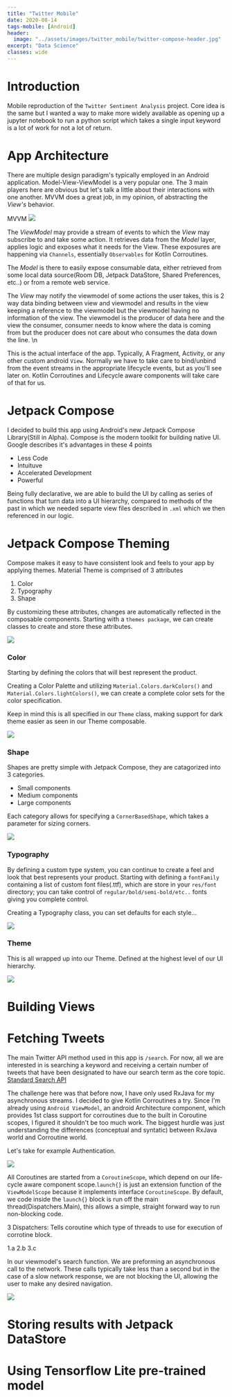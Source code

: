 ```yaml
---
title: "Twitter Mobile"
date: 2020-08-14
tags-mobile: [Android]
header:
  image: "../assets/images/twitter_mobile/twitter-compose-header.jpg"
excerpt: "Data Science"
classes: wide
---
```

# Introduction

Mobile reproduction of the `Twitter Sentiment Analysis` project.
Core idea is the same but I wanted a way to make more widely available as opening up a jupyter notebook to run a python script which takes a single input keyword is a lot of work for not a lot of return.



# App Architecture

There are multiple design paradigm's typically employed in an Android application. Model-View-ViewModel is a very popular one. The 3 main players here are obvious but let's talk a little about their interactions with one another. MVVM does a great job, in my opinion, of abstracting the <em>View's</em> behavior.


MVVM
![](/assets/images/twitter_mobile/mvvm.png)


 The <em>ViewModel</em> may provide a stream of events to which the <em>View</em> may subscribe to and take some action. It retrieves data from the <em>Model</em> layer, applies logic and exposes what it needs for the View. These exposures are happening via `Channels`, essentially `Observables` for Kotlin Corroutines.



The <em>Model</em> is there to easily expose consumable data, either retrieved from some local data source(Room DB, Jetpack DataStore, Shared Preferences, etc..) or from a remote web service.


 The <em>View</em> may notify the viewmodel of some actions the user takes, this is 2 way data binding between view and viewmodel and results in the view keeping a reference to the viewmodel but the viewmodel having no information of the view. The viewmodel is the producer of data here and the view the consumer, consumer needs to know where the data is coming from but the producer does not care about who consumes the data down the line. \n

 This is the actual interface of the app. Typically, A Fragment, Activity, or any other custom android `View`. Normally we have to take care to bind/unbind from the event streams in the appropriate lifecycle events, but as you'll see later on. Kotlin Corroutines and Lifecycle aware components will take care of that for us.




# Jetpack Compose

I decided to build this app using Android's new Jetpack Compose Library(Still in Alpha).
Compose is the modern toolkit for building native UI. Google describes it's advantages in these 4 points

* Less Code
* Intuituve
* Accelerated Development
* Powerful

Being fully declarative, we are able to build the UI by calling as series of functions that turn data into a UI hierarchy, compared to methods of the past in which we needed separte view files described in `.xml` which we then referenced in our logic.


# Jetpack Compose Theming

Compose makes it easy to have consistent look and feels to your app by applying themes.
Material Theme is comprised of 3 attributes

1. Color
2. Typography
3. Shape

By customizing these attributes, changes are automatically reflected in the composable components.
Starting with a `themes package`, we can create classes to create and store these attributes.

![](/assets/images/twitter_mobile/theme_package.png)


### Color

Starting by defining the colors that will best represent the product.

Creating a Color Palette and utilizing `Material.Colors.darkColors()` and `Material.Colors.lightColors()`, we can create a complete color sets for the color specification.

Keep in mind this is all specified in our `Theme` class, making support for dark theme easier as seen in our Theme composable.

![](/assets/images/twitter_mobile/color_palette.png)


### Shape

Shapes are pretty simple with Jetpack Compose, they are catagorized into 3 categories.
* Small components
* Medium components
* Large components

Each category allows for specifying a `CornerBasedShape`, which takes a parameter for sizing corners.

![](/assets/images/twitter_mobile/shapes.png)


### Typography

By defining a custom type system, you can continue to create a feel and look that best represents your product. Starting with defining a `fontFamily` containing a list of custom font files(.ttf), which are store in your `res/font` directory; you can take control of `regular/bold/semi-bold/etc..` fonts giving you complete control.

Creating a Typography class, you can set defaults for each style...

![](/assets/images/twitter_mobile/typography1.png)


### Theme

This is all wrapped up into our Theme. Defined at the highest level of our UI hierarchy.

![](/assets/images/twitter_mobile/theme.png)





# Building Views








# Fetching Tweets

The main Twitter API method used in this app is `/search`. For now, all we are interested in is searching a keyword and receiving a certain number of tweets that have been designated to have our search term as the core topic.
 [Standard Search API](https://developer.twitter.com/en/docs/twitter-api/v1/tweets/search/api-reference/get-search-tweets)

 The challenge here was that before now, I have only used RxJava for my asynchronous streams. I decided to give Kotlin Corroutines a try. Since I'm already using `Android ViewModel`, an android Architecture component, which provides 1st class support for corroutines due to the built in Coroutine scopes, I figured it shouldn't be too much work. The biggest hurdle was just understanding the differences (conceptual and syntatic) between RxJava world and Corroutine world.

 Let's take for example Authentication.

![](/assets/images/twitter_mobile/getToken.png)

 All Coroutines are started from a `CoroutineScope`, which depend on our life-cycle aware component scope.`launch{}` is just an extension function of the `ViewModelScope` because it implements interface `CoroutineScope`. By default, we code inside the `launch{}` block is run off the main thread(Dispatchers.Main), this allows a simple, straight forward way to run non-blocking code.

 3 Dispatchers: Tells coroutine which type of threads to use for execution of corrotine block.

1.a
2.b
3.c


In our viewmodel's search function. We are preforming an asynchronous call to the network. These calls typically take less than a second but in the case of a slow network response, we are not blocking the UI, allowing the user to make any desired navigation.

![](/assets/images/twitter_mobile/search.png)




# Storing results with Jetpack DataStore


# Using Tensorflow Lite pre-trained model
